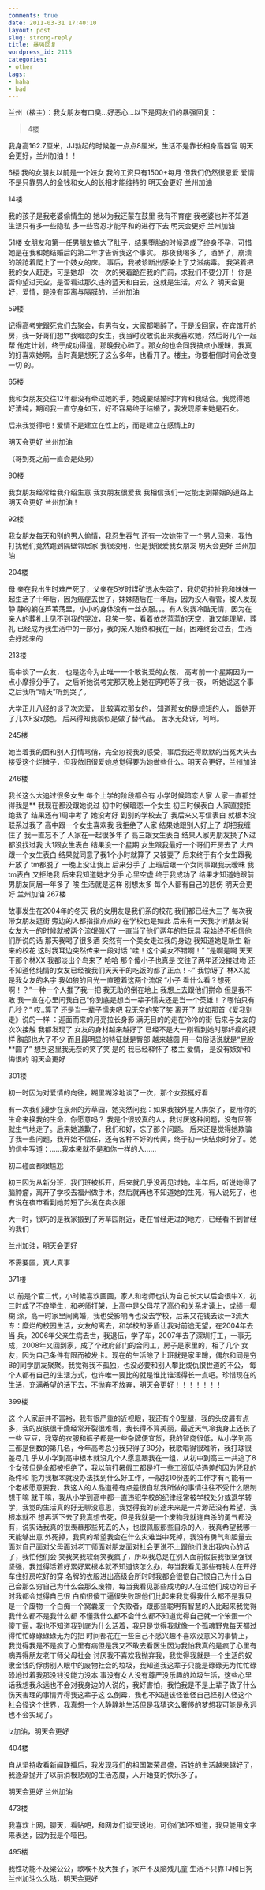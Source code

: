```yaml
---
comments: true
date: 2011-03-31 17:40:10
layout: post
slug: strong-reply
title: 暴强回复
wordpress_id: 2115
categories:
- other
tags:
- haha
- bad
---
```


兰州（楼主）：我女朋友有口臭…好恶心…以下是网友们的暴强回复：





> 4楼

我身高162.7厘米，JJ勃起的时候差一点点8厘米，生活不是靠长相身高器官
明天会更好，兰州加油！！

6楼
我的女朋友以前是一个妓女 我的工资只有1500+每月 但我们仍然很恩爱
爱情不是只靠男人的金钱和女人的长相才能维持的
明天会更好 兰州加油

14楼

我的孩子是我老婆偷情生的 她以为我还蒙在鼓里
我有不育症 我老婆也并不知道
生活只有多一些隐私 多一些容忍才能平和的进行下去
明天会更好 兰州加油

51楼
女朋友和第一任男朋友搞大了肚子，结果堕胎的时候造成了终身不孕，可惜她是在我和她结婚后的第二年才告诉我这个事实。
那夜我喝多了，酒醉了，崩溃的踉跄着爬上了一个妓女的床。
事后，我被诊断出感染上了艾滋病毒。
我哭着把我的女人赶走，可是她却一次一次的哭着跪在我的门前，求我们不要分开！
你是否仰望过天空，是否看过那久违的蓝天和白云，这就是生活，对么？
明天会更好，爱情，是没有距离与隔膜的，兰州加油

59楼

记得高考完跟死党们去聚会，有男有女，大家都喝醉了，于是没回家，在宾馆开的房，我一好哥们想艹我暗恋的女生，我当时没敢说出来我喜欢她，然后哥几个一起帮 他定计划，终于成功得逞，那晚我心碎了。那女的也会同我搞点小暧昧，我真的好喜欢她啊，当时真是想死了这么多年，也看开了。楼主，你要相信时间会改变一切 的。

65楼

我和女朋友交往12年都没有牵过她的手，她说要结婚时才肯和我结合。我觉得她好清纯，期间我一直守身如玉，好不容易终于结婚了，我发现原来她是石女。

后来我觉得吧！爱情不是建立在性上的，而是建立在感情上的

明天会更好 兰州加油

（哥到死之前一直会是处男）

90楼

我女朋友经常给我介绍生意
我女朋友很爱我
我相信我们一定能走到婚姻的道路上
明天会更好 兰州加油！

92楼

我女朋友每天和别的男人偷情，我忍生吞气
还有一次她带了一个男人回来，我怕打扰他们竟然跑到隔壁邻居家
我很没用，但是我很爱我女朋友
明天会更好 兰州加油

204楼

母 亲在我出生时难产死了，父亲在5岁时煤矿透水失踪了，我奶奶拉扯我和妹妹一起生活了十年后，因为癌症去世了，妹妹随后在一年后，因为没人看管，被人发现静 静的躺在芦苇荡里，小小的身体没有一丝衣服。。。有人说我冷酷无情，因为在亲人的葬礼上见不到我的哭泣，我笑一笑，看着依然蓝蓝的天空，谁又能理解，葬礼 已经成为我生活中的一部分，我的亲人始终和我在一起，困难终会过去，生活会好起来的

213楼

高中谈了一女友，
也是迄今为止唯一一个敢说爱的女孩，
高考前一个星期因为一点小摩擦分手了。
之后听她说考完那天晚上她在网吧等了我一夜，
听她说这个事之后我听“晴天”听到哭了。

大学正儿八经的谈了次恋爱，
比较喜欢那女的，
知道那女的是规矩的人，
跟她开了几次F没动她。
后来得知我貌似是做了替代品。
苦水无处诉，呵呵。

245楼

她当着我的面和别人打情骂俏，完全忽视我的感受，事后我还得默默的当冤大头去接受这个烂摊子，但我依旧很爱她总觉得要为她做些什么。明天会更好，兰州加油

246楼

我长这么大追过很多女生
每个上学的阶段都会有
小学时候暗恋人家 人家一直都觉得我是** 我现在都没跟她说过
初中时候暗恋一个女生
初三时候表白 人家直接拒绝我了 结果还有1周中考了 她没考好 到别的学校去了
我后来又写信表白 就根本没联系过我了
高中跟一个女生喜欢我 我拒绝了人家 结果她跟别人好上了 却把我缠住了 我一直忘不了 人家在一起很多年了
高三跟女生表白 结果人家男朋友换了N过都没找过我
大1跟女生表白 结果没一个星期 女生跟我最好一个哥们开房去了
大四跟一个女生表白 结果就同意了我1个小时就算了 又被耍了
后来终于有个女生跟我开放了 tm都脱了 一晚上没让我上
后来分手了
上班后跟一个女同事跟我玩暧昧 我tm表白 又拒绝我 后来我知道她才分手 心里空虚
终于我成功了 结果才知道她跟前男朋友同居一年多了
唉 生活就是这样 别想太多 每个人都有自己的悲伤
明天会更好 兰州加油
267楼

故事发生在2004年的冬天
我的女朋友是我们系的校花 我们都已经大三了
每次我带女朋友逛街 旁边的人都指指点点的
在学校也是如此
后来有一天我才听朋友说
女友大一的时候就被两个流氓强X了
一直当了他们两年的性玩具
我始终不相信他们所说的话
那天我喝了很多酒
突然有一个美女走过我的身边 我知道她是新生 新来的校花
这时我耳边突然传来一段对话
“哇！这个美女不错啊！”
“是啊是啊 天天干那个林XX 我都淡出个鸟来了 哈哈 那个傻小子也真是 交往了两年还没接过吻 还不知道他纯情的女友已经被我们天天干的吃饭的都了正点！~”
我惊讶了 林XX就是我女友的名字
我如狼的目光一直瞪着这两个流氓
“小子 看什么看？想死啊！？”一种一个人推了我一把 我无助的倒在地上
我想上去跟他们拼命 但是我不敢 我一直在心里问我自己“你到底是想当一辈子懦夫还是当一个英雄！？哪怕只有几秒？”
哎..算了 还是当一辈子懦夫吧
我无奈的笑了笑
离开了
就如那首《爱我别走》说的一样 ：迎面而来的月亮拉长身影 满无目的的走在冷冷的街
后来与女友的次次接触 我都发现了
女友的身材越来越好了 已经不是大一刚看到她时那纤瘦的摸样 胸部也大了不少
而且最明显的特征就是臀部 越来越圆
用一句俗话说就是“屁股**圆了”
想到这里我无奈的笑了笑
是的 我已经释怀了
楼主 爱情， 是没有嫉妒和悔恨的 明天会更好

301楼

初一时因为对爱情的向往，糊里糊涂地谈了一次，那个女孩挺好看

有一次我们漫步在泉州的芳草园，她突然问我：如果我被外星人绑架了，要用你的生命来换我的生命，你愿意吗？
我是个很较真的人，我讨厌这种问题，没有回答就生气地走了。后来她道歉了，我们和好，忘了那个问题。
后来还是觉得她欺骗了我一些问题，我开始不信任，还有各种不好的传闻，终于初一快结束时分了。她的信中写道：……我本来就不是和你一样的人……

初二碰面都很尴尬

初三因为从新分班，我们班被拆开，后来就几乎没再见过她，半年后，听说她得了脑肿瘤，离开了学校去福州做手术，然后就再也不知道她的生死，有人说死了，也有说在夜市看到她剪短了头发在卖衣服

大一时，很巧的是我家搬到了芳草园附近，走在曾经走过的地方，已经看不到曾经的我们

兰州加油，明天会更好

不需要匿，真人真事

371楼

以 前是个官二代，小时候喜欢画画，家人和老师也认为自己长大以后会很牛X，初三时成了不良学生，和老师打架，上高中是父母花了高价和关系才读上，成绩一塌糊 涂，高一时家里闹离婚，我也受影响再也没去学校，后来又花钱去读一3流大专：糜烂的校园生活，女友的离去，和学校的矛盾让我对前途无望，在2004年去当 兵，2006年父亲生病去世，我退伍，学了车，2007年去了深圳打工，一事无成，2008年又回到家，成了个政府部门的合同工，房子是家里的，相了几个 女友，因为自己条件有限而被发卡。现在的生活除了上班就是家里蹲，偶尔和同是穷B的同学朋友聚聚。我觉得我不孤独，也没必要和别人攀比或仇恨世道的不公， 每个人都有自己的生活方式，也许唯一要比的就是谁比谁活得长一点吧。珍惜现在的生活，充满希望的活下去，不抛弃不放弃，明天会更好！！！！！！！

399楼

这 个人家庭并不富裕，我有很严重的近视眼，我还有个0型腿，我的头皮屑有点多，我的皮肤很干燥经常开裂很难看，我长得不算美丽，最近天气冷我身上还长了一些 豆豆，我穿的衣服和裤子都是一些杂牌便宜货，我的智商很低，从小学到高三都是倒数的第几名，今年高考总分我只得了80分，我歌唱得很难听，我打球很差尽几 乎从小学到高中根本就没几个人愿意跟我在一组，从初中到高三一共追了8个女孩但是全都被拒绝了，我以前打暑假工都是打一些工资低待遇差的因为凭我的条件和 能力我根本就没办法找到什么好工作，一般找10份差的工作才有可能有一个老板愿意要我，我这人的人品道德有点差很自私我所做的事情往往不受什么限制想干嘛 就干嘛，我从小学到高中都一直违犯学校的纪律经常被学校处分或退学转学，我觉的生活真的好无聊没意思，我觉得我的前途未来是一片渺茫没有希望，我根本就不 想再活下去了我真想去死，但是我就是一个废物我就连自杀的勇气都没有，说实话我真的很羡慕那些死去的人，也很佩服那些自杀的人，我真希望我哪一天能够出意 外死掉，我真的希望我会在什么灾难当中死掉，我没有勇气和胆量去面对自己面对父母面对老丅师面对朋友面对社会更说不上跟他们说出我内心的话了，我怕他们会 笑我笑我软弱笑我疯了，所以我总是在别人面前假装我很坚强很坚强，我觉得活着好累好累根本就不知道该怎么办，每当我看见那些有钱人在开好车住好房吃好的穿 名牌的衣服进出高级会所时时我都会很恨自己恨自己为什么自己会那么穷自己为什么会那么废物，每当我看见那些成功的人在过他们成功的日子时我都会觉得自己很 白痴很傻丅逼很失败跟他们比起来我觉得我什么都不是我只是一个废物一个白痴一个窝囊废一个失败者，跟那些聪明有智慧的人比起来我觉得我什么都不是我什么都 不懂我什么都不会什么都不知道觉得自己就一个笨蛋一个傻丅逼，我也不知道我到底为什么活着，我只是觉得我就像一个孤魂野鬼每天都过得忙忙碌碌碌碌无为的把 时间都花在一些自己不感兴趣不喜欢没意义的事情上，我觉得我是不是疯了心里有病但是我又不敢去看医生因为我怕我真的是疯了心里有病弄得朋友老丅师父母社会 讨厌我不喜欢我抛弃我，我觉得我就是一个生活的奴隶金钱的俘虏别人眼中的废物社会的垃圾，我知道我这辈子只能是碌碌无为忙忙碌碌地过着我那没钱没能力没本 事没有女人没有尊严没乐趣的垃圾生活，这些心里话我想我永远也不会对我身边的人说的，我好害怕，我怕我是不是上辈子做了什么伤天害理的事情弄得我这辈子这 么倒霉，我也不知道该怪谁怪自己怪别人怪这个社会怪这个世界，我真想一个人静静地生活但是我猜这么奢侈的梦想我可能是永远也不会实现了。

lz加油，明天会更好

404楼

自从坚持收看新闻联播后，我发现我们的祖国繁荣昌盛，百姓的生活越来越好了，我逐渐抛开了以前消极悲观的生活态度，人开始变的快乐多了。

明天会更好 兰州加油

473楼

我喜欢上网，聊天，看贴吧，和网友们谈天说地，可你们却不知道，我只能用文字来表达，因为我是个哑巴。

495楼

我性功能不及梁公公，歌喉不及大狸子，家产不及脑残儿童
生活不只靠TJ和日狗
兰州加油么么哒，明天会更好





